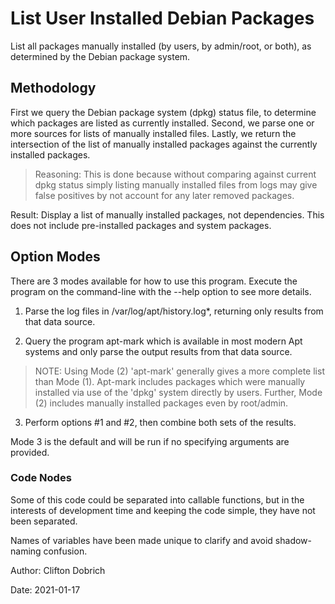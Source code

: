 # List User Installed Debian Packages

List all packages manually installed (by users, by admin/root, or both), as determined by the Debian package system.

## Methodology
First we query the Debian package system (dpkg) status file, to determine which packages are listed as currently installed. Second, we parse one or more sources for lists of manually installed files. Lastly, we  return the intersection of the list of manually installed packages against the currently installed packages.

> Reasoning: This is done because without comparing against current dpkg status simply listing manually installed files from logs may give false positives by not account for any later removed packages.

Result: Display a list of manually installed packages, not dependencies. This does not include pre-installed packages and system packages.


## Option Modes
There are 3 modes available for how to use this program. Execute the program on the command-line with the --help option to see more details.

1. Parse the log files in /var/log/apt/history.log*, returning only results from that data source.

2. Query the program apt-mark which is available in most modern Apt systems and only parse the output results from that data source.

> NOTE: Using Mode (2) 'apt-mark' generally gives a more complete list than Mode (1). Apt-mark includes packages which were manually installed via use of the 'dpkg' system directly by users. Further, Mode (2) includes      manually installed packages even by root/admin.

3. Perform options #1 and #2, then combine both sets of the results.

Mode 3 is the default and will be run if no specifying arguments are provided.

### Code Nodes

Some of this code could be separated into callable functions, but in the interests of development time and keeping the code simple, they have not been separated.

Names of variables have been made unique to clarify and avoid shadow-naming confusion.

Author: Clifton Dobrich

Date: 2021-01-17
